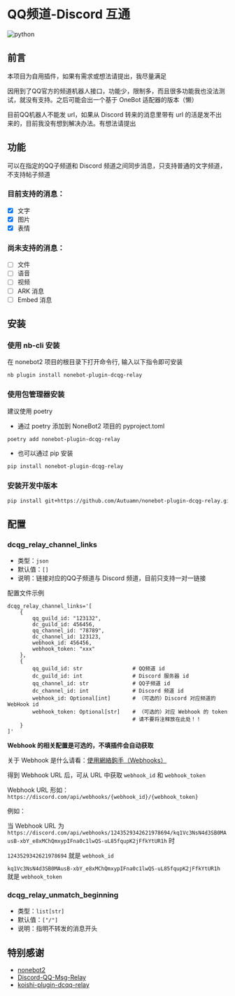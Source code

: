 # QQ频道-Discord 互通
<img src="https://img.shields.io/badge/python-3.9+-blue?logo=python&logoColor=edb641" alt="python">


## 前言
本项目为自用插件，如果有需求或想法请提出，我尽量满足

因用到了QQ官方的频道机器人接口，功能少，限制多，而且很多功能我也没法测试，就没有支持。之后可能会出一个基于 OneBot 适配器的版本（懒）

目前QQ机器人不能发 url，如果从 Discord 转来的消息里带有 url 的活是发不出来的，目前我没有想到解决办法。有想法请提出

## 功能
可以在指定的QQ子频道和 Discord 频道之间同步消息，只支持普通的文字频道，不支持帖子频道

### 目前支持的消息：
- [x] 文字
- [x] 图片
- [x] 表情

### 尚未支持的消息：
- [ ] 文件
- [ ] 语音
- [ ] 视频
- [ ] ARK 消息
- [ ] Embed 消息

## 安装

### 使用 nb-cli 安装
在 nonebot2 项目的根目录下打开命令行, 输入以下指令即可安装
```bash
nb plugin install nonebot-plugin-dcqg-relay
```

### 使用包管理器安装
建议使用 poetry
- 通过 poetry 添加到 NoneBot2 项目的 pyproject.toml
```bash
poetry add nonebot-plugin-dcqg-relay
```
- 也可以通过 pip 安装
```bash
pip install nonebot-plugin-dcqg-relay
```

### 安装开发中版本
```bash
pip install git+https://github.com/Autuamn/nonebot-plugin-dcqg-relay.git@main
```

## 配置
### dcqg_relay_channel_links
- 类型：`json`
- 默认值：`[]`
- 说明：链接对应的QQ子频道与 Discord 频道，目前只支持一对一链接

配置文件示例
```dotenv
dcqg_relay_channel_links='[
    {
        qq_guild_id: "123132",
        dc_guild_id: 456456,
        qq_channel_id: "78789",
        dc_channel_id: 123123,
        webhook_id: 456456,
        webhook_token: "xxx"
    },
    {
        qq_guild_id: str                # QQ频道 id
        dc_guild_id: int                # Discord 服务器 id
        qq_channel_id: str              # QQ子频道 id
        dc_channel_id: int              # Discord 频道 id
        webhook_id: Optional[int]       # （可选的）Discord 对应频道的 WebHook id
        webhook_token: Optional[str]    # （可选的）对应 Webhook 的 token
                                        # 请不要将注释放在此处！！
    }
]'
```
**Webhook 的相关配置是可选的，不填插件会自动获取**

关于 Webhook 是什么请看：[使用網絡鉤手（Webhooks）](https://support.discord.com/hc/zh-tw/articles/228383668-%E4%BD%BF%E7%94%A8%E7%B6%B2%E7%B5%A1%E9%89%A4%E6%89%8B-Webhooks)

得到 Webhook URL 后，可从 URL 中获取 `webhook_id` 和 `webhook_token`

Webhook URL 形如：
`https://discord.com/api/webhooks/{webhook_id}/{webhook_token}`

例如：

当 Webhook URL 为 `https://discord.com/api/webhooks/1243529342621978694/kq1Vc3NsN4d3SB0MAusB-xbY_e8xMChQmxypIFna0c1lwQS-uL85fqupK2jFfkYtUR1h` 时

`1243529342621978694` 就是 `webhook_id`

`kq1Vc3NsN4d3SB0MAusB-xbY_e8xMChQmxypIFna0c1lwQS-uL85fqupK2jFfkYtUR1h` 就是 `webhook_token`


### dcqg_relay_unmatch_beginning
- 类型：`list[str]`
- 默认值：`["/"]`
- 说明：指明不转发的消息开头

## 特别感谢
- [nonebot2](https://github.com/nonebot/nonebot2)
- [Discord-QQ-Msg-Relay](https://github.com/OasisAkari/Discord-QQ-Msg-Relay)
- [koishi-plugin-dcqq-relay](https://github.com/koishijs/koishi-plugin-dcqq-relay)
